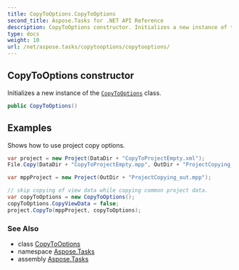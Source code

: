 ```yaml
---
title: CopyToOptions.CopyToOptions
second_title: Aspose.Tasks for .NET API Reference
description: CopyToOptions constructor. Initializes a new instance of the CopyToOptions class
type: docs
weight: 10
url: /net/aspose.tasks/copytooptions/copytooptions/
---
```

## CopyToOptions constructor

Initializes a new instance of the [`CopyToOptions`](../) class.

```csharp
public CopyToOptions()
```

## Examples

Shows how to use project copy options.

```csharp
var project = new Project(DataDir + "CopyToProjectEmpty.xml");
File.Copy(DataDir + "CopyToProjectEmpty.mpp", OutDir + "ProjectCopying_out.mpp", true);

var mppProject = new Project(OutDir + "ProjectCopying_out.mpp");

// skip copying of view data while copying common project data.
var copyToOptions = new CopyToOptions();
copyToOptions.CopyViewData = false;
project.CopyTo(mppProject, copyToOptions);
```

### See Also

* class [CopyToOptions](../)
* namespace [Aspose.Tasks](../../copytooptions/)
* assembly [Aspose.Tasks](../../../)


